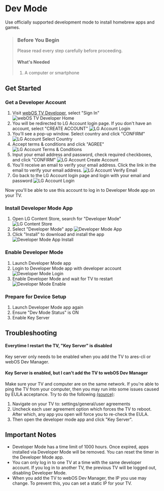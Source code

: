 # Dev Mode

Use officially supported development mode to install homebrew apps and games.


> ### Before You Begin
>
> Please read every step carefully before proceeding.
>
> #### <i class="bi bi-info-circle me-2"></i>What's Needed
> 1. A computer or smartphone

## Get Started

### Get a Developer Account

1. Visit [webOS TV Developer](https://webostv.developer.lge.com/), select "Sign In"
   ![webOS TV Developer Home](webos.tv.developer_home.png?width=600)
2. You will be redirected to LG Account login page. If you don't have an account, select "CREATE ACCOUNT"
   ![LG Account Login](lgaccount.sign_in.png?as=webp)
3. You'll see a pop-up window. Select country and click "CONFIRM"
   ![LG Account Select Country](lgaccount.select_country.png?width=600)
4. Accept terms & conditions and click "AGREE"
   ![LG Account Terms & Conditions](lgaccount.terms.png?as=webp)
5. Input your email address and password, check required checkboxes, and click "CONFIRM"
   ![LG Account Create Account](lgaccount.create_account.png?as=webp)
6. You'll receive an email to verify your email address. Click the link in the email to verify your email
   address. ![LG Account Verify Email](lgaccount.verified.png?as=webp)
7. Go back to the LG Account login page and login with your email and password
   ![LG Account Login](lgaccount.sign_in_2.png?as=webp)

Now you'll be able to use this account to log in to Developer Mode app on your TV.

### Install Developer Mode App

1. Open LG Content Store, search for "Developer Mode"
   ![LG Content Store](contentstore.search_box.png?as=webp)
2. Select "Developer Mode" app
   ![Developer Mode App](contentstore.search_result.png?as=webp)
3. Click "Install" to download and install the app
   ![Developer Mode App Install](contentstore.devmode.png?as=webp)

### Enable Developer Mode

1. Launch Developer Mode app
2. Login to Developer Mode app with developer account
   ![Developer Mode Login](Login_of_Dev_Mode_App_l87hq9.webp)
3. Enable Developer Mode and wait for TV to restart
   ![Developer Mode Enable](Dev_Mode_Status_On_qqzjd4.webp)

### Prepare for Device Setup

1. Launch Developer Mode app again
2. Ensure "Dev Mode Status" is ON
3. Enable Key Server <i class="bi bi-question-circle-fill" data-bs-toggle="tooltip"
   data-bs-title="Key Server is used when you add TV to your computer"></i>

## Troubleshooting

#### Everytime I restart the TV, "Key Server" is disabled

Key server only needs to be enabled when you add the TV to ares-cli or webOS Dev Manager.

#### Key Server is enabled, but I can't add the TV to webOS Dev Manager

Make sure your TV and computer are on the same network.
If you're able to ping the TV from your computer, then you may run into some issues caused by
EULA acceptance. Try to do the
following [(source)](https://github.com/webosbrew/dev-manager-desktop/issues/163#issuecomment-1850806539):

1. Navigate on your TV to: settings/general/user agreements
2. Uncheck each user agreement option which forces the TV to reboot. After which, any app you open will
   force you to re-check the EULA.
3. Then open the developer mode app and click "Key Server".

## Important Notes

* Developer Mode has a time limit of 1000 hours. Once expired, apps installed via Developer Mode will be removed.
  You can reset the timer in the Developer Mode app.
* You can only log in to one TV at a time with the same developer account. If you log in to another TV, the previous
  TV will be logged out, disabling Developer Mode.
* When you add the TV to webOS Dev Manager, the IP you use may change. To prevent this, you can set a static IP for
  your TV.
    